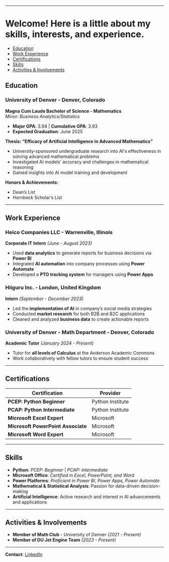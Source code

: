 <a name="top"></a>
<hr>

# Welcome! Here is a little about my skills, interests, and experience.

- [Education](#education)  
- [Work Experience](#experience)  
- [Certifications](#certifications)  
- [Skills](#skills)  
- [Activities & Involvements](#activities)

<a name="education"></a>
## Education  
### University of Denver - Denver, Colorado  
**Magna Cum Laude Bachelor of Science - Mathematics**  
*Minor: Business Analytics/Statistics*  
- **Major GPA**: 3.94 | **Cumulative GPA**: 3.93  
- **Expected Graduation**: June 2025  

**Thesis: “Efficacy of Artificial Intelligence in Advanced Mathematics”**  
- University-sponsored undergraduate research into AI's effectiveness in solving advanced mathematical problems  
- Investigated AI models' accuracy and challenges in mathematical reasoning  
- Gained insights into AI model training and development  

**Honors & Achievements:**  
- Dean’s List  
- Hornbeck Scholar’s List  

---

<a name="experience"></a>
## Work Experience  

### Heico Companies LLC - Warrenville, Illinois  
**Corporate IT Intern** *(June - August 2023)*  
- Used **data analytics** to generate reports for business decisions via **Power BI**  
- Integrated **AI automation** into company processes using **Power Automate**  
- Developed a **PTO tracking system** for managers using **Power Apps**  

### Hiiguru Inc. - London, United Kingdom  
**Intern** *(September - December 2023)*  
- Led the **implementation of AI** in company’s social media strategies  
- Conducted **market research** for both B2B and B2C applications  
- Cleaned and analyzed **business data** to create actionable reports  

### University of Denver - Math Department - Denver, Colorado  
**Academic Tutor** *(January 2024 - Present)*  
- Tutor for **all levels of Calculus** at the Anderson Academic Commons  
- Work collaboratively with fellow tutors to ensure student success  

---

<a name="certifications"></a>
## Certifications  

| Certification | Provider |
|--------------|----------|
| **PCEP: Python Beginner** | Python Institute |
| **PCAP: Python Intermediate** | Python Institute |
| **Microsoft Excel Expert** | Microsoft |
| **Microsoft PowerPoint Associate** | Microsoft |
| **Microsoft Word Expert** | Microsoft |

---

<a name="skills"></a>
## Skills
- **Python**: *PCEP: Beginner* | *PCAP: Intermediate*  
- **Microsoft Office**: *Certified in Excel, PowerPoint, and Word*  
- **Power Platforms**: *Proficient in Power BI, Power Apps, Power Automate*  
- **Mathematical & Statistical Analysis**: Passion for data-driven decision-making  
- **Artificial Intelligence**: Active research and interest in AI advancements and applications  

---

<a name="activities"></a>
## Activities & Involvements  

- **Member of Math Club** - University of Denver *(2021 - Present)*  
- **Member of DU Jet Engine Team** *(2023 - Present)*  

---

**Contact**: [LinkedIn](https://www.linkedin.com/in/j-w-fischer/ )  

